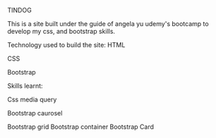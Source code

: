  TINDOG

This is a site built under the guide of angela yu udemy's bootcamp to develop my css, and bootstrap skills.

Technology used to build the site:
HTML

CSS

Bootstrap

Skills learnt:

Css media query

Bootstrap caurosel

Bootstrap grid
Bootstrap container
Bootstrap Card
